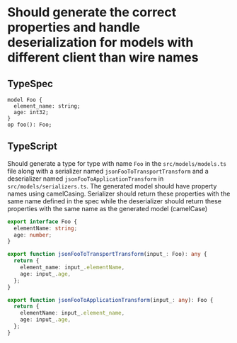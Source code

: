 # Should generate the correct properties and handle deserialization for models with different client than wire names

## TypeSpec

```tsp
model Foo {
  element_name: string;
  age: int32;
}
op foo(): Foo;
```

## TypeScript

Should generate a type for type with name `Foo` in the `src/models/models.ts` file along with a serializer named `jsonFooToTransportTransform` and a deserializer named `jsonFooToApplicationTransform` in `src/models/serializers.ts`.
The generated model should have property names using camelCasing. Serializer should return these properties with the same name defined in the spec while the deserializer
should return these properties with the same name as the generated model (camelCase)

```ts src/models/models.ts interface Foo
export interface Foo {
  elementName: string;
  age: number;
}
```

```ts src/models/serializers.ts function jsonFooToTransportTransform
export function jsonFooToTransportTransform(input_: Foo): any {
  return {
    element_name: input_.elementName,
    age: input_.age,
  };
}
```

```ts src/models/serializers.ts function jsonFooToApplicationTransform
export function jsonFooToApplicationTransform(input_: any): Foo {
  return {
    elementName: input_.element_name,
    age: input_.age,
  };
}
```
